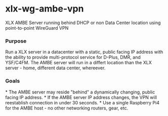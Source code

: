 # xlx-wg-ambe-vpn
XLX AMBE Server running behind DHCP or non Data Center location using point-to-point WireGuard VPN
<h3>Purpose</h3>
Run a XLX server in a datacenter with a static, public facing IP address with the ability to provide multi-protocol service for D-Plus, DMR, and YSF/C4FM. The AMBE server will run in a differt location than the XLX server - home, different data center, whereever. 
<h3>Goals</h3>
* The AMBE server may reside "behind" a dynamically changing, public facing IP address.
* If the AMBE server IP address changes, the VPN will reestablish connection in under 30 seconds.
* Use a single Raspberry Pi4 for the AMBE host - no other networking routers, gear, etc.

